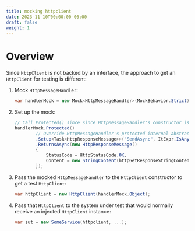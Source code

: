 ```yaml
---
title: mocking httpclient
date: 2023-11-10T00:00:00-06:00
draft: false
weight: 1
---
```


# Overview
Since `HttpClient` is not backed by an interface, the approach to get an `HttpClient` for testing is different:

1. Mock `HttpMessageHandler`:
    ```cs
    var handlerMock = new Mock<HttpMessageHandler>(MockBehavior.Strict);
    ```
2. Set up the mock:
    ```cs
    // Call Protected() since since HttpMessageHandler's constructor is protected:
    handlerMock.Protected()
            // Override HttpMessageHandler's protected internal abstract SendAsync method:
            .Setup<Task<HttpResponseMessage>>("SendAsync", ItExpr.IsAny<HttpRequestMessage>(), ItExpr.IsAny<CancellationToken>())
            .ReturnsAsync(new HttpResponseMessage()
            {
                StatusCode = HttpStatusCode.OK,
                Content = new StringContent(httpGetResponseStringContent)
            });
    ```
3. Pass the mocked `HttpMessageHandler` to the `HttpClient` constructor to get a test `HttpClient`:
    ```cs
    var httpClient = new HttpClient(handlerMock.Object);
    ```
4. Pass that `HttpClient` to the system under test that would normally receive an injected `HttpClient` instance:
    ```cs
    var sut = new SomeService(httpclient, ...);
    ```